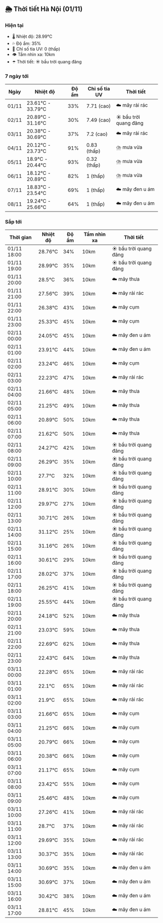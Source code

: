 ## 🌦️ Thời tiết Hà Nội (01/11)

### Hiện tại

- 🌡️ Nhiệt độ: 28.99℃
- 💦 Độ ẩm: 35%
- 🌟 Chỉ số tia UV: 0 (thấp)
- 👁️ Tầm nhìn xa: 10km
- ☂️ Thời tiết: ☀️ bầu trời quang đãng

### 7 ngày tới

| Ngày | Nhiệt độ | Độ ẩm | Chỉ số tia UV | Thời tiết |
| --- | --- | --- | --- | --- |
| 01/11 | 23.61℃ - 33.79℃ | 33% | 7.71 (cao) | ☁️ mây rải rác |
| 02/11 | 20.89℃ - 31.16℃ | 30% | 7.49 (cao) | ☀️ bầu trời quang đãng |
| 03/11 | 20.38℃ - 30.69℃ | 37% | 7.2 (cao) | ☁️ mây rải rác |
| 04/11 | 20.12℃ - 23.73℃ | 91% | 0.83 (thấp) | ⛈️ mưa vừa |
| 05/11 | 18.9℃ - 20.44℃ | 93% | 0.32 (thấp) | ⛈️ mưa vừa |
| 06/11 | 18.12℃ - 20.89℃ | 82% | 1 (thấp) | ⛈️ mưa vừa |
| 07/11 | 18.83℃ - 23.54℃ | 69% | 1 (thấp) | ☁️ mây đen u ám |
| 08/11 | 19.24℃ - 25.66℃ | 64% | 1 (thấp) | ☁️ mây đen u ám |

### Sắp tới

| Thời gian | Nhiệt độ | Độ ẩm | Tầm nhìn xa | Thời tiết |
| --- | --- | --- | --- | --- |
| 01/11 18:00 | 28.76℃ | 34% | 10km | ☀️ bầu trời quang đãng |
| 01/11 19:00 | 28.99℃ | 35% | 10km | ☀️ bầu trời quang đãng |
| 01/11 20:00 | 28.5℃ | 36% | 10km | ☁️ mây thưa |
| 01/11 21:00 | 27.56℃ | 39% | 10km | ☁️ mây rải rác |
| 01/11 22:00 | 26.38℃ | 43% | 10km | ☁️ mây cụm |
| 01/11 23:00 | 25.33℃ | 45% | 10km | ☁️ mây cụm |
| 02/11 00:00 | 24.05℃ | 45% | 10km | ☁️ mây đen u ám |
| 02/11 01:00 | 23.91℃ | 44% | 10km | ☁️ mây đen u ám |
| 02/11 02:00 | 23.24℃ | 46% | 10km | ☁️ mây cụm |
| 02/11 03:00 | 22.23℃ | 47% | 10km | ☁️ mây rải rác |
| 02/11 04:00 | 21.66℃ | 48% | 10km | ☁️ mây thưa |
| 02/11 05:00 | 21.25℃ | 49% | 10km | ☁️ mây thưa |
| 02/11 06:00 | 20.89℃ | 50% | 10km | ☁️ mây thưa |
| 02/11 07:00 | 21.62℃ | 50% | 10km | ☁️ mây thưa |
| 02/11 08:00 | 24.27℃ | 42% | 10km | ☀️ bầu trời quang đãng |
| 02/11 09:00 | 26.29℃ | 35% | 10km | ☀️ bầu trời quang đãng |
| 02/11 10:00 | 27.7℃ | 32% | 10km | ☀️ bầu trời quang đãng |
| 02/11 11:00 | 28.91℃ | 30% | 10km | ☀️ bầu trời quang đãng |
| 02/11 12:00 | 29.97℃ | 27% | 10km | ☀️ bầu trời quang đãng |
| 02/11 13:00 | 30.71℃ | 26% | 10km | ☀️ bầu trời quang đãng |
| 02/11 14:00 | 31.12℃ | 25% | 10km | ☀️ bầu trời quang đãng |
| 02/11 15:00 | 31.16℃ | 26% | 10km | ☀️ bầu trời quang đãng |
| 02/11 16:00 | 30.61℃ | 29% | 10km | ☀️ bầu trời quang đãng |
| 02/11 17:00 | 28.02℃ | 37% | 10km | ☀️ bầu trời quang đãng |
| 02/11 18:00 | 26.25℃ | 41% | 10km | ☀️ bầu trời quang đãng |
| 02/11 19:00 | 25.55℃ | 44% | 10km | ☀️ bầu trời quang đãng |
| 02/11 20:00 | 24.18℃ | 52% | 10km | ☁️ mây thưa |
| 02/11 21:00 | 23.03℃ | 59% | 10km | ☁️ mây thưa |
| 02/11 22:00 | 22.69℃ | 62% | 10km | ☁️ mây thưa |
| 02/11 23:00 | 22.43℃ | 64% | 10km | ☁️ mây thưa |
| 03/11 00:00 | 22.28℃ | 65% | 10km | ☁️ mây rải rác |
| 03/11 01:00 | 22.1℃ | 65% | 10km | ☁️ mây rải rác |
| 03/11 02:00 | 21.9℃ | 65% | 10km | ☁️ mây rải rác |
| 03/11 03:00 | 21.66℃ | 65% | 10km | ☁️ mây cụm |
| 03/11 04:00 | 21.25℃ | 66% | 10km | ☁️ mây cụm |
| 03/11 05:00 | 20.79℃ | 66% | 10km | ☁️ mây cụm |
| 03/11 06:00 | 20.38℃ | 66% | 10km | ☁️ mây cụm |
| 03/11 07:00 | 21.17℃ | 65% | 10km | ☁️ mây cụm |
| 03/11 08:00 | 23.42℃ | 55% | 10km | ☁️ mây cụm |
| 03/11 09:00 | 25.46℃ | 48% | 10km | ☁️ mây cụm |
| 03/11 10:00 | 27.26℃ | 41% | 10km | ☁️ mây rải rác |
| 03/11 11:00 | 28.7℃ | 37% | 10km | ☁️ mây rải rác |
| 03/11 12:00 | 29.69℃ | 35% | 10km | ☁️ mây rải rác |
| 03/11 13:00 | 30.37℃ | 35% | 10km | ☁️ mây rải rác |
| 03/11 14:00 | 30.69℃ | 35% | 10km | ☁️ mây đen u ám |
| 03/11 15:00 | 30.69℃ | 37% | 10km | ☁️ mây đen u ám |
| 03/11 16:00 | 30.42℃ | 38% | 10km | ☁️ mây đen u ám |
| 03/11 17:00 | 28.81℃ | 45% | 10km | ☁️ mây đen u ám |

